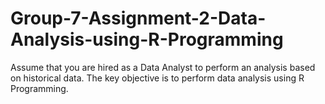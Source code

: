 # Group-7-Assignment-2-Data-Analysis-using-R-Programming
Assume that you are hired as a Data Analyst to perform an analysis based on historical data. The key objective is to perform data analysis using R Programming.
